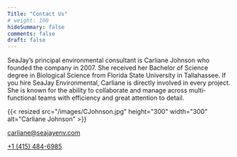 ```yaml
---
Title: "Contact Us"
# weight: 100
hideSummary: false
comments: false
draft: false
---
```


SeaJay’s principal environmental consultant is Carliane Johnson who founded the company in 2007. She received her Bachelor of Science degree in Biological Science from Florida State University in Tallahassee. If you hire SeaJay Environmental, Carliane is directly involved in every project. She is known for the ability to collaborate and manage across multi-functional teams with efficiency and great attention to detail. 

{{< resized src="/images/CJohnson.jpg" height="300" width="300" alt="Carliane Johnson" >}}

carliane@seajayenv.com

[+1 (415) 484-6985](tel:+4154846985)
